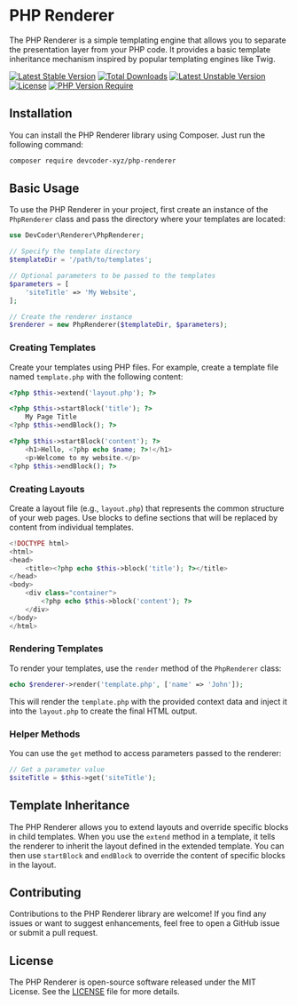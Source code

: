 # PHP Renderer

The PHP Renderer is a simple templating engine that allows you to separate the presentation layer from your PHP code. It provides a basic template inheritance mechanism inspired by popular templating engines like Twig.

[![Latest Stable Version](http://poser.pugx.org/devcoder-xyz/php-renderer/v)](https://packagist.org/packages/devcoder-xyz/php-renderer) [![Total Downloads](http://poser.pugx.org/devcoder-xyz/php-renderer/downloads)](https://packagist.org/packages/devcoder-xyz/php-renderer) [![Latest Unstable Version](http://poser.pugx.org/devcoder-xyz/php-renderer/v/unstable)](https://packagist.org/packages/devcoder-xyz/php-renderer) [![License](http://poser.pugx.org/devcoder-xyz/php-renderer/license)](https://packagist.org/packages/devcoder-xyz/php-renderer) [![PHP Version Require](http://poser.pugx.org/devcoder-xyz/php-renderer/require/php)](https://packagist.org/packages/devcoder-xyz/php-renderer)
## Installation

You can install the PHP Renderer library using Composer. Just run the following command:

```bash
composer require devcoder-xyz/php-renderer
```

## Basic Usage

To use the PHP Renderer in your project, first create an instance of the `PhpRenderer` class and pass the directory where your templates are located:

```php
use DevCoder\Renderer\PhpRenderer;

// Specify the template directory
$templateDir = '/path/to/templates';

// Optional parameters to be passed to the templates
$parameters = [
    'siteTitle' => 'My Website',
];

// Create the renderer instance
$renderer = new PhpRenderer($templateDir, $parameters);
```

### Creating Templates

Create your templates using PHP files. For example, create a template file named `template.php` with the following content:

```php
<?php $this->extend('layout.php'); ?>

<?php $this->startBlock('title'); ?>
    My Page Title
<?php $this->endBlock(); ?>

<?php $this->startBlock('content'); ?>
    <h1>Hello, <?php echo $name; ?>!</h1>
    <p>Welcome to my website.</p>
<?php $this->endBlock(); ?>
```

### Creating Layouts

Create a layout file (e.g., `layout.php`) that represents the common structure of your web pages. Use blocks to define sections that will be replaced by content from individual templates.

```php
<!DOCTYPE html>
<html>
<head>
    <title><?php echo $this->block('title'); ?></title>
</head>
<body>
    <div class="container">
        <?php echo $this->block('content'); ?>
    </div>
</body>
</html>
```

### Rendering Templates

To render your templates, use the `render` method of the `PhpRenderer` class:

```php
echo $renderer->render('template.php', ['name' => 'John']);
```

This will render the `template.php` with the provided context data and inject it into the `layout.php` to create the final HTML output.

### Helper Methods

You can use the `get` method to access parameters passed to the renderer:

```php
// Get a parameter value
$siteTitle = $this->get('siteTitle');
```

## Template Inheritance

The PHP Renderer allows you to extend layouts and override specific blocks in child templates. When you use the `extend` method in a template, it tells the renderer to inherit the layout defined in the extended template. You can then use `startBlock` and `endBlock` to override the content of specific blocks in the layout.

## Contributing

Contributions to the PHP Renderer library are welcome! If you find any issues or want to suggest enhancements, feel free to open a GitHub issue or submit a pull request.

## License

The PHP Renderer is open-source software released under the MIT License. See the [LICENSE](LICENSE) file for more details.